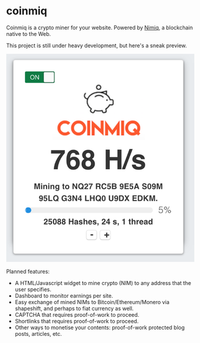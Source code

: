 # coinmiq

Coinmiq is a crypto miner for your website. Powered by [Nimiq](http://www.nimiq.com), a blockchain native to the Web.

This project is still under heavy development, but here's a sneak preview.

![images](images.png)

Planned features:

- A HTML/Javascript widget to mine crypto (NIM) to any address that the user specifies.
- Dashboard to monitor earnings per site.
- Easy exchange of mined NIMs to Bitcoin/Ethereum/Monero via shapeshift, and perhaps to fiat currency as well.
- CAPTCHA that requires proof-of-work to proceed.
- Shortlinks that requires proof-of-work to proceed.
- Other ways to monetise your contents: proof-of-work protected blog posts, articles, etc.